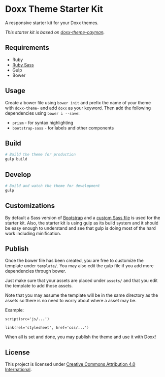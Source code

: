 # Doxx Theme Starter Kit
A responsive starter kit for your Doxx themes.

*This starter kit is based on [doxx-theme-cayman](https://github.com/iwatakeshi/doxx-theme-cayman).*


## Requirements

* Ruby
* [Ruby Sass](http://sass-lang.com/install)
* Gulp
* Bower

## Usage

Create a bower file using `bower init` and prefix the name of your theme with
`doxx-theme-` and add `doxx` as your keyword. Then add the following dependencies using `bower i --save`:

* `prism` - for syntax highlighting
* `bootstrap-sass` - for labels and other components

## Build

```bash
# Build the theme for production
gulp build
```

## Develop

```bash
# Build and watch the theme for development
gulp
```

## Customizations

By default a Sass version of [Bootstrap](http://getbootstrap.com/) 
and a [custom Sass file](https://github.com/iwatakeshi/doxx-theme-starter-kit/blob/master/scss/index.scss) is used for the starter kit. Also, the starter kit is using gulp as its build system and it should be easy enough to understand and see that gulp is doing most of the hard work including minification.

## Publish

Once the bower file has been created, you are free to customize the template under `template/`.
You may also edit the gulp file if you add more dependencies through bower. 

Just make sure that your assets are placed under `assets/` and that you edit the template to add those assets.

Note that you may assume the template will be in the same directory as the assets so there is no
need to worry about where a asset may be. 

Example: 

```jade
script(src='js/...')

link(rel='stylesheet', href='css/...')
```

When all is set and done, you may publish the theme and use it with Doxx!

## License

This project is licensed under [Creative Commons Attribution 4.0 International](http://creativecommons.org/licenses/by/4.0/).